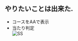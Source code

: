 ## やりたいことは出来た.  
* コースをAAで表示  
* 当たり判定  
![SS](https://user-images.githubusercontent.com/29778890/55021428-0f82c900-503c-11e9-86f2-8b1d65246660.png)
